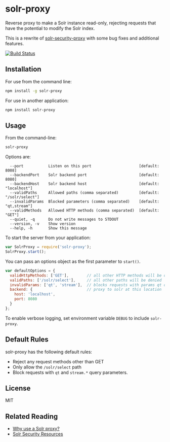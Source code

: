solr-proxy
==========

Reverse proxy to make a Solr instance read-only, rejecting requests that have the potential to modify the Solr index.

This is a rewrite of [solr-security-proxy](https://github.com/dergachev/solr-security-proxy) with some bug fixes and additional features.

[![Build Status](https://secure.travis-ci.org/Trott/solr-proxy.png)](http://travis-ci.org/Trott/solr-proxy)

Installation
------------

For use from the command line:

```bash
npm install -g solr-proxy
```

For use in another application:

```bash
npm install solr-proxy
```

Usage
-----

From the command-line:

```bash
solr-proxy
```

Options are:

```
  --port           Listen on this port                     [default: 8008]
  --backendPort    Solr backend port                       [default: 8080]
  --backendHost    Solr backend host                       [default: "localhost"]
  --validPaths     Allowed paths (comma separated)         [default: "/solr/select"]
  --invalidParams  Blocked parameters (comma separated)    [default: "qt,stream"]
  --validMethods   Allowed HTTP methods (comma separated)  [default: "GET"]
  --quiet, -q      Do not write messages to STDOUT
  --version, -v    Show version
  --help, -h       Show this message
```

To start the server from your application:

```js
var SolrProxy = require('solr-proxy');
SolrProxy.start();
```

You can pass an options object as the first parameter to `start()`.

```js
var defaultOptions = {
  validHttpMethods: ['GET'],        // all other HTTP methods will be disallowed
  validPaths: ['/solr/select'],     // all other paths will be denied
  invalidParams: ['qt', 'stream'],  // blocks requests with params qt or stream.* (all other params are allowed)
  backend: {                        // proxy to solr at this location
    host: 'localhost',
    port: 8080
  }
};
```

To enable verbose logging, set environment variable `DEBUG` to include `solr-proxy`.

Default Rules
-------------

solr-proxy has the following default rules:

* Reject any request methods other than GET
* Only allow the `/solr/select` path
* Block requests with `qt` and `stream.*` query parameters.


License
-------

MIT

Related Reading
---------------

* [Why use a Solr proxy?](https://github.com/dergachev/solr-security-proxy#user-content-how-it-works)
* [Solr Security Resources](https://github.com/dergachev/solr-security-proxy#user-content-solr-security-resources)
